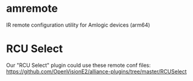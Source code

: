 # amremote
IR remote configuration utility for Amlogic devices (arm64)
# RCU Select
Our "RCU Select" plugin could use these remote conf files: https://github.com/OpenVisionE2/alliance-plugins/tree/master/RCUSelect
